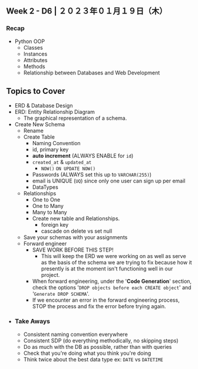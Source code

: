 ## **Week 2 - D6** | ２０２３年０１月１９日（木）

### Recap
- Python OOP
    - Classes
    - Instances
    - Attributes
    - Methods
    - Relationship between Databases and Web Development

## Topics to Cover
- ERD & Database Design
- ERD: Entity Relationship Diagram
    - The graphical representation of a schema.
- Create New Schema
    - Rename
    - Create Table
        - Naming Convention
        - id, primary key
        - **auto increment** (ALWAYS ENABLE for `id`)
        - `created_at` & `updated_at`
            - `NOW()` `ON UPDATE NOW()`
        - Passwords (ALWAYS set this up to `VARCHAR(255)`)
        - email is UNIQUE (`UQ`) since only one user can sign up per email
        - DataTypes
    - Relationships
        - One to One
        - One to Many
        - Many to Many
        - Create new table and Relationships.
            - foreign key
            - cascade on delete vs set null
    - Save your schemas with your assignments
    - Forward engineer
        - SAVE WORK BEFORE THIS STEP!
            - This will keep the ERD we were working on as well as serve as the basis of the schema we are trying to fix because how it presently is at the moment isn't functioning well in our project.
        - When forward engineering, under the '**Code Generation**' section, check the options '`DROP objects before each CREATE object`' and '`Generate DROP SCHEMA`'.
        - If we encounter an error in the forward engineering process, STOP the process and fix the error before trying again.
- ### **Take Aways**
    - Consistent naming convention everywhere
    - Consistent SDP (do everything methodically, no skipping steps)
    - Do as much with the DB as possible, rather than with queries
    - Check that you're doing what you think you're doing
    - Think twice about the best data type ex: `DATE` vs `DATETIME`